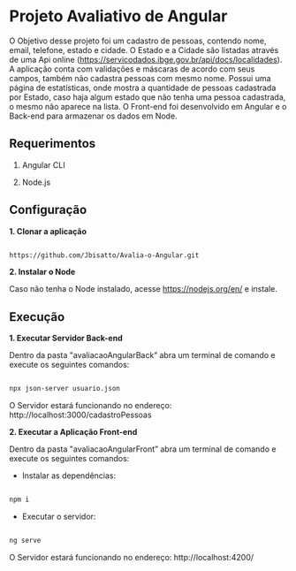 # Projeto Avaliativo de Angular

  
O Objetivo desse projeto foi um cadastro de pessoas, contendo nome, email, telefone, estado e cidade. O Estado e a Cidade são listadas através de uma Api online (https://servicodados.ibge.gov.br/api/docs/localidades). A aplicação conta com validações e máscaras de acordo com seus campos, também não cadastra pessoas com mesmo nome. Possui uma página de estatísticas, onde mostra a quantidade de pessoas cadastrada por Estado, caso haja algum estado que não tenha uma pessoa cadastrada, o mesmo não aparece na lista. O Front-end foi desenvolvido em Angular e o Back-end para armazenar os dados em Node.


## Requerimentos 

  

1. Angular CLI

  

2. Node.js 



  
  

## Configuração 

  

**1. Clonar a aplicação** 

  

```bash 

https://github.com/Jbisatto/Avalia-o-Angular.git 

``` 

**2. Instalar o Node**

Caso não tenha o Node instalado, acesse https://nodejs.org/en/ e instale.

## Execução 

  
**1. Executar Servidor Back-end**

Dentro da pasta "avaliacaoAngularBack” abra um terminal de comando e execute os seguintes comandos: 

```bash 

npx json-server usuario.json

``` 

O Servidor estará funcionando no endereço:
http://localhost:3000/cadastroPessoas

**2. Executar a Aplicação Front-end**

Dentro da pasta "avaliacaoAngularFront” abra um terminal de comando e execute os seguintes comandos: 

*  Instalar as dependências:

```bash 

npm i

``` 
*  Executar o servidor:
```bash 

ng serve

``` 

O Servidor estará funcionando no endereço:
http://localhost:4200/ 
